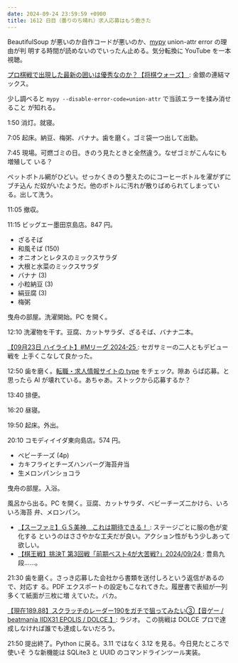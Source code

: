 ```yaml
---
date: 2024-09-24 23:59:59 +0900
title: 1612 日目（曇りのち晴れ）求人応募はもう飽きた
---
```


BeautifulSoup が悪いのか自作コードが悪いのか、[mypy] union-attr error の理由が判
明する時間が読めないのでいったん止める。気分転換に YouTube を一本視聴。

[プロ棋戦で出現した最新の囲いは優秀なのか？【将棋ウォーズ】
](https://www.youtube.com/watch?v=1y0qWv283a4): 金銀の連結マックス。

少し調べると `mypy --disable-error-code=union-attr` で当該エラーを揉み消せること
が知れる。

1:50 消灯。就寝。

7:05 起床。納豆、梅粥、バナナ。歯を磨く。ゴミ袋一つ出して出勤。

7:45 現場。可燃ゴミの日。きのう見たときと全然違う。なぜゴミがこんなにも増殖して
いる？

ペットボトル網がひどい。せっかくきのう整えたのにコーヒーボトルを濯がずにブチ込ん
だ奴がいたようだ。他のボトルに汚れが散りばめられてしまっている。出して洗う。

11:05 撤収。

11:15 ビッグエー墨田京島店。847 円。

* ざるそば
* 和風そば (150)
* オニオンとレタスのミックスサラダ
* 大根と水菜のミックスサラダ
* バナナ (3)
* 小粒納豆 (3)
* 絹豆腐 (3)
* 梅粥

曳舟の部屋。洗濯開始。PC を開く。

12:10 洗濯物を干す。豆腐、カットサラダ、ざるそば、バナナ二本。

[【09月23日 ハイライト】#Mリーグ 2024-25
](https://www.youtube.com/watch?v=JZ6VJ28NMUs): セガサミーの二人ともデビュー戦を
上手くこなして良かった。

12:50 歯を磨く。[転職・求人情報サイトの type](https://type.jp/) をチェック。隙あ
らば応募。と思ったら AI が壊れている。あちゃあ。ストックから応募するか？

13:40 排便。

16:20 昼寝。

19:50 起床。外出。

20:10 コモディイイダ東向島店。574 円。

* ベビーチーズ (4p)
* カキフライとチーズハンバーグ海苔弁当
* 生メロンパンショコラ

曳舟の部屋。入浴。

風呂から出る。PC を開く。豆腐、カットサラダ、ベビーチーズ二かけら、いろいろ海苔
弁、メロンパン。

* [【スーファミ】ＧＳ美神　これは期待できる！
  ](https://www.youtube.com/watch?v=Dq_uBgSPjaA): ステージごとに服の色が変化する
  というのはささやかな工夫だが良い。アクション性がもう少しあって欲しい。
* [【棋王戦】挑決T 第3回戦「前期ベスト4が大苦戦?」2024/09/24
  ](https://www.youtube.com/watch?v=xwjQeq0_oYU): 豊島九段……。

21:30 歯を磨く。さっき応募した会社から書類を送付しろという返信があるので、対応す
る。PDF エクスポートの設定もこなれてきた。履歴書で表組が一列多くて紙面が三枚に増
えていた。バカ。

[【現在189.88】スクラッチのレーダー190をガチで狙ってみたい③【音ゲー / beatmania
IIDX31 EPOLIS / DOLCE.】](https://www.youtube.com/watch?v=2WazwmIcAGY): ラジオ。
この挑戦は DOLCE プロで達成しなければ誰でも達成しないだろう。

21:50 提出終了。Python に戻る。3.11 ではなく 3.12 を見る。今日見たところで使いそ
うな新機能は SQLite3 と UUID のコマンドラインツール実装。

[mypy]: https://mypy.readthedocs.io/en/stable/
